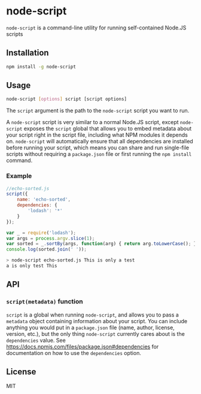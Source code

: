 # node-script

`node-script` is a command-line utility for running self-contained Node.JS scripts

## Installation

```bash
npm install -g node-script
```

## Usage

```bash
node-script [options] script [script options]
```

The `script` argument is the path to the `node-script` script you want to run.

A `node-script` script is very similar to a normal Node.JS script, except `node-script`
exposes the `script` global that allows you to embed metadata about your script right
in the script file, including what NPM modules it depends on.  `node-script` will
automatically ensure that all dependencies are installed before running your script,
which means you can share and run single-file scripts without requiring a `package.json`
file or first running the `npm install` command.

### Example

```js
//echo-sorted.js
script({
    name: 'echo-sorted',
    dependencies: {
        'lodash': '*'
    }
});

var _ = require('lodash');
var args = process.argv.slice(1);
var sorted = _.sortBy(args, function(arg) { return arg.toLowerCase(); });
console.log(sorted.join(' '));
```

```bash
> node-script echo-sorted.js This is only a test
a is only test This
```

## API

### `script(metadata)` function

`script` is a global when running `node-script`, and allows you to pass a `metadata`
object containing information about your script.  You can include anything you would
put in a `package.json` file (name, author, license, version, etc.), but the only thing
`node-script` currently cares about is the `dependencies` value.  See
<https://docs.npmjs.com/files/package.json#dependencies> for documentation on how to use
the `dependencies` option.

## License

MIT